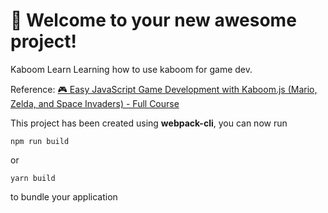 # 🚀 Welcome to your new awesome project!

Kaboom Learn
Learning how to use kaboom for game dev.

Reference:
[🎮 Easy JavaScript Game Development with Kaboom.js (Mario, Zelda, and Space Invaders) - Full Course](https://www.youtube.com/watch?v=4OaHB0JbJDI&ab_channel=freeCodeCamp.org)

This project has been created using **webpack-cli**, you can now run

```
npm run build
```

or

```
yarn build
```

to bundle your application
